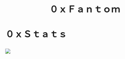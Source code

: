 <h1 align="center">０ｘＦａｎｔｏｍ<h1>
  ０ｘＳｔａｔｓ
<p>
  <img src="https://github-readme-stats.vercel.app/api?username=0xFantom&amp;count_private=true&amp;show_icons=true&amp;theme=tokyonight">
</p>
